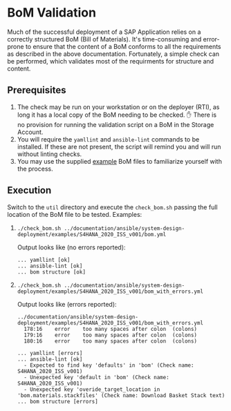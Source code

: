 # BoM Validation

Much of the successful deployment of a SAP Application relies on a correctly structured BoM (Bill of Materials). It's time-consuming and error-prone to ensure that the content of a BoM conforms to all the requirements as described in the above documentation. Fortunately, a simple check can be performed, which validates most of the requirments for structure and content.

## Prerequisites

1. The check may be run on your workstation or on the deployer (RTI), as long it has a local copy of the BoM needing to be checked. :hand: There is no provision for running the validation script on a BoM in the Storage Account.
1. You will require the `yamllint` and `ansible-lint` commands to be installed. If these are not present, the script will remind you and will run without linting checks.
1. You may use the supplied [example](./examples/) BoM files to familiarize yourself with the process.

## Execution

Switch to the `util` directory and execute the `check_bom.sh` passing the full location of the BoM file to be tested. Examples:

1. `./check_bom.sh ../documentation/ansible/system-design-deployment/examples/S4HANA_2020_ISS_v001/bom.yml`

   Output looks like (no errors reported):

     ```text
     ... yamllint [ok]
     ... ansible-lint [ok]
     ... bom structure [ok]
     ```

1. `./check_bom.sh ../documentation/ansible/system-design-deployment/examples/S4HANA_2020_ISS_v001/bom_with_errors.yml`

   Output looks like (errors reported):

     ```text
     ../documentation/ansible/system-design-deployment/examples/S4HANA_2020_ISS_v001/bom_with_errors.yml
       178:16    error    too many spaces after colon  (colons)
       179:16    error    too many spaces after colon  (colons)
       180:16    error    too many spaces after colon  (colons)

     ... yamllint [errors]
     ... ansible-lint [ok]
       - Expected to find key 'defaults' in 'bom' (Check name: S4HANA_2020_ISS_v001)
       - Unexpected key 'default in 'bom' (Check name: S4HANA_2020_ISS_v001)
       - Unexpected key 'overide_target_location in 'bom.materials.stackfiles' (Check name: Download Basket Stack text)
     ... bom structure [errors]
     ```
